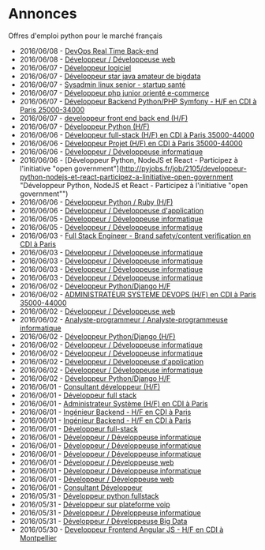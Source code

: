 # Annonces

Offres d'emploi python pour le marché français

* 2016/06/08 - [DevOps Real Time Back-end](http://pyjobs.fr/job/2117/devops-real-time-back-end "DevOps Real Time Back-end")
* 2016/06/08 - [Développeur / Développeuse web](http://pyjobs.fr/job/2115/developpeur-developpeuse-web "Développeur / Développeuse web")
* 2016/06/07 - [Développeur logiciel](http://pyjobs.fr/job/2109/developpeur-logiciel "Développeur logiciel")
* 2016/06/07 - [Développeur star java amateur de bigdata](http://pyjobs.fr/job/2111/developpeur-star-java-amateur-de-bigdata "Développeur star java amateur de bigdata")
* 2016/06/07 - [Sysadmin linux senior - startup santé](http://pyjobs.fr/job/2110/sysadmin-linux-senior-startup-sante "Sysadmin linux senior - startup santé")
* 2016/06/07 - [Développeur php junior orienté e-commerce](http://pyjobs.fr/job/2107/developpeur-php-junior-oriente-e-commerce "Développeur php junior orienté e-commerce")
* 2016/06/07 - [Développeur Backend Python/PHP Symfony - H/F en CDI à Paris 25000-34000](http://pyjobs.fr/job/2108/developpeur-backend-python-php-symfony-h-f-en-cdi-a-paris-25000-34000 "Développeur Backend Python/PHP Symfony - H/F en CDI à Paris 25000-34000")
* 2016/06/07 - [developpeur front end back end (H/F)](http://pyjobs.fr/job/2112/developpeur-front-end-back-end-h-f "developpeur front end back end (H/F)")
* 2016/06/07 - [Développeur Python (H/F)](http://pyjobs.fr/job/2106/developpeur-python-h-f "Développeur Python (H/F)")
* 2016/06/06 - [Développeur full-stack (H/F) en CDI à Paris 35000-44000](http://pyjobs.fr/job/2099/developpeur-full-stack-h-f-en-cdi-a-paris-35000-44000 "Développeur full-stack (H/F) en CDI à Paris 35000-44000")
* 2016/06/06 - [Développeur Projet (H/F) en CDI à Paris 35000-44000](http://pyjobs.fr/job/2100/developpeur-projet-h-f-en-cdi-a-paris-35000-44000 "Développeur Projet (H/F) en CDI à Paris 35000-44000")
* 2016/06/06 - [Développeur / Développeuse informatique](http://pyjobs.fr/job/2104/developpeur-developpeuse-informatique "Développeur / Développeuse informatique")
* 2016/06/06 - [Développeur Python, NodeJS et React - Participez à l'initiative "open government"](http://pyjobs.fr/job/2105/developpeur-python-nodejs-et-react-participez-a-linitiative-open-government "Développeur Python, NodeJS et React - Participez à l'initiative "open government"")
* 2016/06/06 - [Développeur Python / Ruby (H/F)](http://pyjobs.fr/job/2102/developpeur-python-ruby-h-f "Développeur Python / Ruby (H/F)")
* 2016/06/06 - [Développeur / Développeuse d'application](http://pyjobs.fr/job/2116/developpeur-developpeuse-dapplication "Développeur / Développeuse d'application")
* 2016/06/05 - [Développeur / Développeuse informatique](http://pyjobs.fr/job/2114/developpeur-developpeuse-informatique "Développeur / Développeuse informatique")
* 2016/06/05 - [Développeur / Développeuse informatique](http://pyjobs.fr/job/2103/developpeur-developpeuse-informatique "Développeur / Développeuse informatique")
* 2016/06/03 - [Full Stack Engineer - Brand safety/content verification en CDI à Paris](http://pyjobs.fr/job/2083/full-stack-engineer-brand-safety-content-verification-en-cdi-a-paris "Full Stack Engineer - Brand safety/content verification en CDI à Paris")
* 2016/06/03 - [Développeur / Développeuse informatique](http://pyjobs.fr/job/2113/developpeur-developpeuse-informatique "Développeur / Développeuse informatique")
* 2016/06/03 - [Développeur / Développeuse informatique](http://pyjobs.fr/job/2084/developpeur-developpeuse-informatique "Développeur / Développeuse informatique")
* 2016/06/03 - [Développeur / Développeuse informatique](http://pyjobs.fr/job/2098/developpeur-developpeuse-informatique "Développeur / Développeuse informatique")
* 2016/06/03 - [Développeur / Développeuse informatique](http://pyjobs.fr/job/2085/developpeur-developpeuse-informatique "Développeur / Développeuse informatique")
* 2016/06/02 - [Développeur Python/Django H/F](http://pyjobs.fr/job/2080/developpeur-python-django-h-f "Développeur Python/Django H/F")
* 2016/06/02 - [ADMINISTRATEUR SYSTEME DEVOPS (H/F) en CDI à Paris 35000-44000](http://pyjobs.fr/job/2074/administrateur-systeme-devops-h-f-en-cdi-a-paris-35000-44000 "ADMINISTRATEUR SYSTEME DEVOPS (H/F) en CDI à Paris 35000-44000")
* 2016/06/02 - [Développeur / Développeuse web](http://pyjobs.fr/job/2091/developpeur-developpeuse-web "Développeur / Développeuse web")
* 2016/06/02 - [Analyste-programmeur / Analyste-programmeuse informatique](http://pyjobs.fr/job/2092/analyste-programmeur-analyste-programmeuse-informatique "Analyste-programmeur / Analyste-programmeuse informatique")
* 2016/06/02 - [Développeur Python/Django (H/F)](http://pyjobs.fr/job/2077/developpeur-python-django-h-f "Développeur Python/Django (H/F)")
* 2016/06/02 - [Développeur / Développeuse informatique](http://pyjobs.fr/job/2094/developpeur-developpeuse-informatique "Développeur / Développeuse informatique")
* 2016/06/02 - [Développeur / Développeuse informatique](http://pyjobs.fr/job/2093/developpeur-developpeuse-informatique "Développeur / Développeuse informatique")
* 2016/06/02 - [Développeur / Développeuse d'application](http://pyjobs.fr/job/2079/developpeur-developpeuse-dapplication "Développeur / Développeuse d'application")
* 2016/06/02 - [Développeur / Développeuse informatique](http://pyjobs.fr/job/2082/developpeur-developpeuse-informatique "Développeur / Développeuse informatique")
* 2016/06/02 - [Développeur Python/Django H/F](http://pyjobs.fr/job/2078/developpeur-python-django-h-f "Développeur Python/Django H/F")
* 2016/06/01 - [Consultant développeur (H/F)](http://pyjobs.fr/job/2073/consultant-developpeur-h-f "Consultant développeur (H/F)")
* 2016/06/01 - [Développeur full stack](http://pyjobs.fr/job/2075/developpeur-full-stack "Développeur full stack")
* 2016/06/01 - [Administrateur Système (H/F) en CDI à Paris](http://pyjobs.fr/job/2070/administrateur-systeme-h-f-en-cdi-a-paris "Administrateur Système (H/F) en CDI à Paris")
* 2016/06/01 - [Ingénieur Backend - H/F en CDI à Paris](http://pyjobs.fr/job/2068/ingenieur-backend-h-f-en-cdi-a-paris "Ingénieur Backend - H/F en CDI à Paris")
* 2016/06/01 - [Ingénieur Backend - H/F en CDI à Paris](http://pyjobs.fr/job/2069/ingenieur-backend-h-f-en-cdi-a-paris "Ingénieur Backend - H/F en CDI à Paris")
* 2016/06/01 - [Développeur full-stack](http://pyjobs.fr/job/2071/developpeur-full-stack "Développeur full-stack")
* 2016/06/01 - [Développeur / Développeuse informatique](http://pyjobs.fr/job/2081/developpeur-developpeuse-informatique "Développeur / Développeuse informatique")
* 2016/06/01 - [Développeur / Développeuse informatique](http://pyjobs.fr/job/2096/developpeur-developpeuse-informatique "Développeur / Développeuse informatique")
* 2016/06/01 - [Développeur / Développeuse informatique](http://pyjobs.fr/job/2087/developpeur-developpeuse-informatique "Développeur / Développeuse informatique")
* 2016/06/01 - [Développeur / Développeuse web](http://pyjobs.fr/job/2095/developpeur-developpeuse-web "Développeur / Développeuse web")
* 2016/06/01 - [Développeur / Développeuse informatique](http://pyjobs.fr/job/2076/developpeur-developpeuse-informatique "Développeur / Développeuse informatique")
* 2016/06/01 - [Développeur / Développeuse web](http://pyjobs.fr/job/2089/developpeur-developpeuse-web "Développeur / Développeuse web")
* 2016/06/01 - [Consultant Développeur](http://pyjobs.fr/job/2072/consultant-developpeur "Consultant Développeur")
* 2016/05/31 - [Développeur python fullstack](http://pyjobs.fr/job/2066/developpeur-python-fullstack "Développeur python fullstack")
* 2016/05/31 - [Développeur sur plateforme voip](http://pyjobs.fr/job/2067/developpeur-sur-plateforme-voip "Développeur sur plateforme voip")
* 2016/05/31 - [Développeur / Développeuse informatique](http://pyjobs.fr/job/2097/developpeur-developpeuse-informatique "Développeur / Développeuse informatique")
* 2016/05/31 - [Développeur / Développeuse Big Data](http://pyjobs.fr/job/2101/developpeur-developpeuse-big-data "Développeur / Développeuse Big Data")
* 2016/05/30 - [Developpeur Frontend Angular JS - H/F en CDI à Montpellier](http://pyjobs.fr/job/2065/developpeur-frontend-angular-js-h-f-en-cdi-a-montpellier "Developpeur Frontend Angular JS - H/F en CDI à Montpellier")

